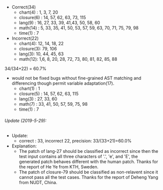 * Correct(34)
  * chart(4) : 1, 3, 7, 20
  * closure(6) : 14, 57, 62, 63, 73, 115
  * lang(9) : 16, 27, 33, 39, 41,43, 50, 58, 60
  * math(14) : 5, 33, 35, 41, 50, 53, 57, 59, 63, 70, 71, 75, 79, 98
  * time(1) : 7
* Incorrect(22)
  * chart(4): 12, 14, 18, 22
  * closure(3): 79, 106
  * lang(3): 10, 44, 45, 63
  * math(12): 1,6, 8, 20, 28, 72, 73, 80, 81, 82, 85, 88

34/(34+22) = 60.7%

* would not be fixed bugs without fine-grained AST matching and differencing though permit variable adaptation(17).
  * chart(1) : 1
  * closure(5) : 14, 57, 62, 63, 115
  * lang(3) : 27, 33, 60
  * math(7) : 33, 41, 50, 57, 59, 75, 98
  * time(1) : 7
  
######  Update (2019-5-29):
  * Update: 
      * correct : 33, incorrect 22, precision: 33/(33+21)=60.0%
  * Explanation:
    * The patch of lang-27 should be classified as incorrect since then the test input contains all three characters of '.', 'e', and 'E', the generated patch behaves different with the human patch. Thanks for the report of He Ye from KTH, Sweden.
    * The patch of closure-79 should be classified as non-relavent since it cannot pass all the test cases. Thanks for the report of Deheng Yang from NUDT, China.

